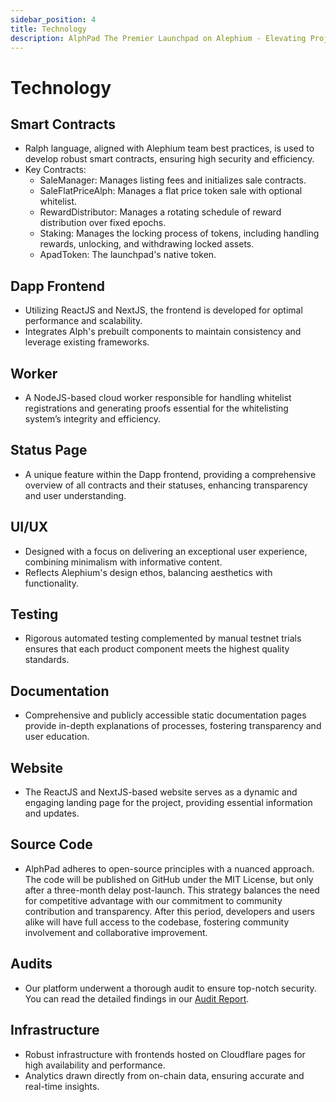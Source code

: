 ```yaml
---
sidebar_position: 4
title: Technology
description: AlphPad The Premier Launchpad on Alephium - Elevating Projects to New Heights!
---
```


# Technology

## **Smart Contracts**
   - Ralph language, aligned with Alephium team best practices, is used to develop robust smart contracts, ensuring high security and efficiency.
   - Key Contracts:
     - SaleManager: Manages listing fees and initializes sale contracts.
     - SaleFlatPriceAlph: Manages a flat price token sale with optional whitelist.
     - RewardDistributor: Manages a rotating schedule of reward distribution over fixed epochs.
     - Staking: Manages the locking process of tokens, including handling rewards, unlocking, and withdrawing locked assets.
     - ApadToken: The launchpad's native token.

## **Dapp Frontend**
   - Utilizing ReactJS and NextJS, the frontend is developed for optimal performance and scalability.
   - Integrates Alph's prebuilt components to maintain consistency and leverage existing frameworks.

## **Worker**
   - A NodeJS-based cloud worker responsible for handling whitelist registrations and generating proofs essential for the whitelisting system’s integrity and efficiency.

## **Status Page**
   - A unique feature within the Dapp frontend, providing a comprehensive overview of all contracts and their statuses, enhancing transparency and user understanding.

## **UI/UX**
   - Designed with a focus on delivering an exceptional user experience, combining minimalism with informative content.
   - Reflects Alephium's design ethos, balancing aesthetics with functionality.

## **Testing**
   - Rigorous automated testing complemented by manual testnet trials ensures that each product component meets the highest quality standards.

## **Documentation**
   - Comprehensive and publicly accessible static documentation pages provide in-depth explanations of processes, fostering transparency and user education.

## **Website**
   - The ReactJS and NextJS-based website serves as a dynamic and engaging landing page for the project, providing essential information and updates.

## **Source Code**
   - AlphPad adheres to open-source principles with a nuanced approach. The code will be published on GitHub under the MIT License, but only after a three-month delay post-launch. This strategy balances the need for competitive advantage with our commitment to community contribution and transparency. After this period, developers and users alike will have full access to the codebase, fostering community involvement and collaborative improvement.

## **Audits**
   - Our platform underwent a thorough audit to ensure top-notch security. You can read the detailed findings in our [Audit Report](https://github.com/alephium/ralph-security-checklist/blob/master/reports/AlphPad.md).


## **Infrastructure**
   - Robust infrastructure with frontends hosted on Cloudflare pages for high availability and performance.
   - Analytics drawn directly from on-chain data, ensuring accurate and real-time insights.